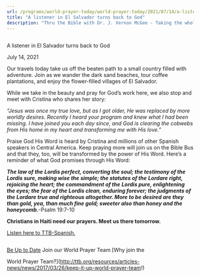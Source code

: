 ```yaml
---
url: /programs/world-prayer-today/world-prayer-today/2021/07/14/a-listener-in-el-salvador-turns-back-to-god
title: "A listener in El Salvador turns back to God"
description: "Thru the Bible with Dr. J. Vernon McGee - Taking the whole Word to the whole world"
---
```







## 
 A listener in El Salvador turns back to God


July 14, 2021




Our travels today take us off the beaten path to a small country filled with adventure. Join as we wander the dark sand beaches, tour coffee plantations, and enjoy the flower-filled villages of El Salvador.  

 While we take in the beauty and pray for God’s work here, we also stop and meet with Cristina who shares her story: 

*“Jesus was once my true love, but as I got older, He was replaced by more worldly desires. Recently I heard your program and knew what I had been missing. I have joined you each day since, and God is clearing the cobwebs from His home in my heart and transforming me with His love.”*   


Praise God His Word is heard by Cristina and millions of other Spanish speakers in Central America. Keep praying more will join us on the Bible Bus and that they, too, will be transformed by the power of His Word. Here’s a reminder of what God promises through His Word: 

 ***The law of the*** ***Lord******is perfect, converting the soul; the testimony of the*** ***Lord******is sure, making wise the simple; the statutes of the*** ***Lord******are right, rejoicing the heart; the commandment of the*** ***Lord******is pure, enlightening the eyes; the fear of the*** ***Lord******is clean, enduring forever; the judgments of the*** ***Lord******are true and righteous altogether. More to be desired are they than gold, yea, than much fine gold; sweeter also than honey and the honeycomb.***-Psalm 19:7-10 

**Christians in Haiti need our prayers. Meet us there tomorrow.**   


[Listen here to TTB-Spanish.](https://ttb.twr.org/home/day,340/language,SPA-LAT)







## 




[Be Up to Date](http://feeds.feedburner.com/WorldPrayerToday "World Prayer Today RSS Feed")
Join our World Prayer Team
[Why join the  

World Prayer Team?](http://ttb.org/resources/articles-news/news/2017/03/26/keep-it-up-world-prayer-team!)




